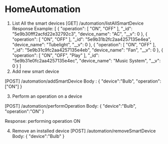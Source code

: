 # HomeAutomation

1. List All the smart devices
[GET] /automation/listAllSmartDevice
Response Example: [
    {
        "operation": [
            "ON",
            "OFF"
        ],
        "_id": "5e9b30fff2acfd22e32792c3",
        "device_name": "AC",
        "__v": 0
    },
    {
        "operation": [
            "ON",
            "OFF"
        ],
        "_id": "5e9b31b2fc2aa4257135e4ea",
        "device_name": "Tubelight",
        "__v": 0
    },
    {
        "operation": [
            "ON",
            "OFF"
        ],
        "_id": "5e9b31c9fc2aa4257135e4eb",
        "device_name": "Fan",
        "__v": 0
    },
    {
        "operation": [
            "ON",
            "OFF",
            "Play"
        ],
        "_id": "5e9b31e0fc2aa4257135e4ec",
        "device_name": "Music System",
        "__v": 0
    }
]
2. Add new smart device

[POST] /automation/addSmartDevice
Body : {
	"device":"Bulb",
	"operation":["ON"]
}

3. Perform an operation on a device 

[POST] /automation/performOperation
Body: {
	"device":"Bulb",
	"operation":"ON"
}

Response: performing operation ON

4. Remove an installed device
[POST] /automation/removeSmartDevice
Body: {
    "device":"Bulb"
    }
